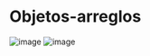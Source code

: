 # Objetos-arreglos
![image](https://github.com/DilanBedoya/Desarrollo-Web/assets/133397877/103f6e1e-eb34-4531-bb55-88e23b059be4)
![image](https://github.com/DilanBedoya/Desarrollo-Web/assets/133397877/4d557301-4540-4893-9a77-77f546716c7a)


